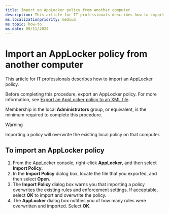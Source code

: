 ```yaml
---
title: Import an AppLocker policy from another computer
description: This article for IT professionals describes how to import an AppLocker policy.
ms.localizationpriority: medium
ms.topic: how-to
ms.date: 09/11/2024
---
```


# Import an AppLocker policy from another computer

This article for IT professionals describes how to import an AppLocker policy.

Before completing this procedure, export an AppLocker policy. For more information, see [Export an AppLocker policy to an XML file](export-an-applocker-policy-to-an-xml-file.md).

Membership in the local **Administrators** group, or equivalent, is the minimum required to complete this procedure.

> [!WARNING]
> Importing a policy will overwrite the existing local policy on that computer.

## To import an AppLocker policy

1. From the AppLocker console, right-click **AppLocker**, and then select **Import Policy**.
2. In the **Import Policy** dialog box, locate the file that you exported, and then select **Open**.
3. The **Import Policy** dialog box warns you that importing a policy overwrites the existing rules and enforcement settings. If acceptable, select **OK** to import and overwrite the policy.
4. The **AppLocker** dialog box notifies you of how many rules were overwritten and imported. Select **OK**.
